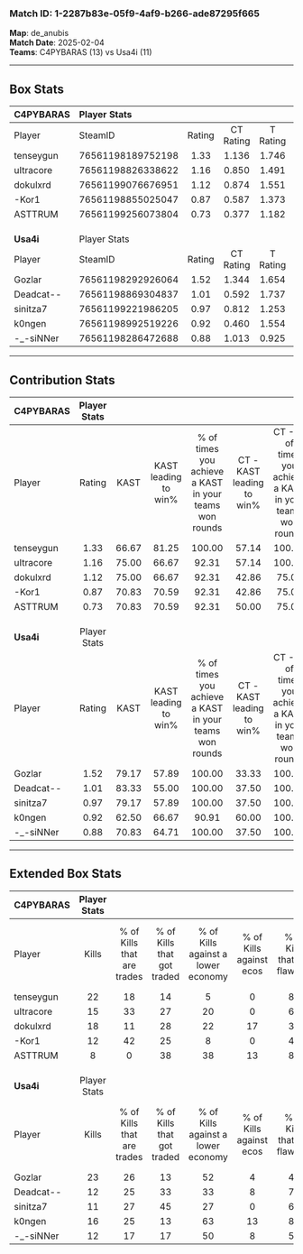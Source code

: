 ### Match ID: 1-2287b83e-05f9-4af9-b266-ade87295f665  
**Map**: de_anubis  
**Match Date**: 2025-02-04  
**Teams**: C4PYBARAS (13) vs Usa4i (11)  

---  

## Box Stats  

| **C4PYBARAS** | Player Stats      |        |           |          |       |      |       |         |        |      |     |
| :- | :- | :-: | :-: | :-: | :-: | :-: | :-: | :-: | :-: | :-: | :-: |
| Player        | SteamID           | Rating | CT Rating | T Rating | KAST  | ADR  | Kills | Assists | Deaths | K/D  | HS% |
| tenseygun     | 76561198189752198 |  1.33  |   1.136   |  1.746   | 66.67 | 94.4 |  22   |    5    |   15   | 1.47 | 36  |
| uItracore     | 76561198826338622 |  1.16  |   0.850   |  1.491   | 75.00 | 68.9 |  15   |    4    |   10   | 1.50 | 60  |
| dokulxrd      | 76561199076676951 |  1.12  |   0.874   |  1.551   | 75.00 | 72.6 |  18   |    2    |   17   | 1.06 | 55  |
| -Kor1         | 76561198855025047 |  0.87  |   0.587   |  1.373   | 70.83 | 62.6 |  12   |    3    |   16   | 0.75 | 58  |
| ASTTRUM       | 76561199256073804 |  0.73  |   0.377   |  1.182   | 70.83 | 55.8 |   8   |   10    |   16   | 0.50 | 62  |
|               |                   |        |           |          |       |      |       |         |        |      |     |
|               |                   |        |           |          |       |      |       |         |        |      |     |
|               |                   |        |           |          |       |      |       |         |        |      |     |
| **Usa4i**     | Player Stats      |        |           |          |       |      |       |         |        |      |     |
| Player        | SteamID           | Rating | CT Rating | T Rating | KAST  | ADR  | Kills | Assists | Deaths | K/D  | HS% |
| Gozlar        | 76561198292926064 |  1.52  |   1.344   |  1.654   | 79.17 | 94.8 |  23   |    3    |   12   | 1.92 | 34  |
| Deadcat--     | 76561198869304837 |  1.01  |   0.592   |  1.737   | 83.33 | 77.6 |  12   |    8    |   17   | 0.71 | 50  |
| sinitza7      | 76561199221986205 |  0.97  |   0.812   |  1.253   | 79.17 | 60.7 |  11   |    6    |   13   | 0.85 | 18  |
| k0ngen        | 76561198992519226 |  0.92  |   0.460   |  1.554   | 62.50 | 57.8 |  16   |    4    |   17   | 0.94 | 37  |
| -_-siNNer     | 76561198286472688 |  0.88  |   1.013   |  0.925   | 70.83 | 62.1 |  12   |    6    |   16   | 0.75 | 50  |
---  

## Contribution Stats  

| **C4PYBARAS** | Player Stats |       |                      |                                                        |                           |                                                             |                          |                                                            |
| :- | :-: | :-: | :-: | :-: | :-: | :-: | :-: | :-: |
| Player        |    Rating    | KAST  | KAST leading to win% | % of times you achieve a KAST in your teams won rounds | CT - KAST leading to win% | CT - % of times you achieve a KAST in your teams won rounds | T - KAST leading to win% | T - % of times you achieve a KAST in your teams won rounds |
| tenseygun     |     1.33     | 66.67 |        81.25         |                         100.00                         |           57.14           |                           100.00                            |          100.00          |                           100.00                           |
| uItracore     |     1.16     | 75.00 |        66.67         |                         92.31                          |           57.14           |                           100.00                            |          72.73           |                           88.89                            |
| dokulxrd      |     1.12     | 75.00 |        66.67         |                         92.31                          |           42.86           |                            75.00                            |          81.82           |                           100.00                           |
| -Kor1         |     0.87     | 70.83 |        70.59         |                         92.31                          |           42.86           |                            75.00                            |          90.00           |                           100.00                           |
| ASTTRUM       |     0.73     | 70.83 |        70.59         |                         92.31                          |           50.00           |                            75.00                            |          81.82           |                           100.00                           |
|               |              |       |                      |                                                        |                           |                                                             |                          |                                                            |
|               |              |       |                      |                                                        |                           |                                                             |                          |                                                            |
|               |              |       |                      |                                                        |                           |                                                             |                          |                                                            |
| **Usa4i**     | Player Stats |       |                      |                                                        |                           |                                                             |                          |                                                            |
| Player        |    Rating    | KAST  | KAST leading to win% | % of times you achieve a KAST in your teams won rounds | CT - KAST leading to win% | CT - % of times you achieve a KAST in your teams won rounds | T - KAST leading to win% | T - % of times you achieve a KAST in your teams won rounds |
| Gozlar        |     1.52     | 79.17 |        57.89         |                         100.00                         |           33.33           |                           100.00                            |          80.00           |                           100.00                           |
| Deadcat--     |     1.01     | 83.33 |        55.00         |                         100.00                         |           37.50           |                           100.00                            |          66.67           |                           100.00                           |
| sinitza7      |     0.97     | 79.17 |        57.89         |                         100.00                         |           37.50           |                           100.00                            |          72.73           |                           100.00                           |
| k0ngen        |     0.92     | 62.50 |        66.67         |                         90.91                          |           60.00           |                           100.00                            |          70.00           |                           87.50                            |
| -_-siNNer     |     0.88     | 70.83 |        64.71         |                         100.00                         |           37.50           |                           100.00                            |          88.89           |                           100.00                           |
---  

## Extended Box Stats  

| **C4PYBARAS** | Player Stats |                            |                            |                                    |                         |                              |                                 |        |                             |                                     |                          |                               |                            |
| :- | :-: | :-: | :-: | :-: | :-: | :-: | :-: | :-: | :-: | :-: | :-: | :-: | :-: |
| Player        |    Kills     | % of Kills that are trades | % of Kills that got traded | % of Kills against a lower economy | % of Kills against ecos | % of Kills that are flawless | % of Kills that are close duels | Deaths | % of Deaths that get traded | % of Deaths against a lower economy | % of Deaths against ecos | % of Deaths that are flawless | % of Deaths that are close |
| tenseygun     |      22      |             18             |             14             |                 5                  |            0            |              82              |                5                |   15   |             33              |                 20                  |            7             |              67               |             13             |
| uItracore     |      15      |             33             |             27             |                 20                 |            0            |              67              |                0                |   10   |              0              |                 20                  |            10            |              30               |             20             |
| dokulxrd      |      18      |             11             |             28             |                 22                 |           17            |              39              |               11                |   17   |             24              |                 18                  |            6             |              76               |             6              |
| -Kor1         |      12      |             42             |             25             |                 8                  |            0            |              42              |               25                |   16   |             31              |                 13                  |            0             |              56               |             13             |
| ASTTRUM       |      8       |             0              |             38             |                 38                 |           13            |              88              |                0                |   16   |             13              |                 19                  |            0             |              69               |             13             |
|               |              |                            |                            |                                    |                         |                              |                                 |        |                             |                                     |                          |                               |                            |
|               |              |                            |                            |                                    |                         |                              |                                 |        |                             |                                     |                          |                               |                            |
|               |              |                            |                            |                                    |                         |                              |                                 |        |                             |                                     |                          |                               |                            |
| **Usa4i**     | Player Stats |                            |                            |                                    |                         |                              |                                 |        |                             |                                     |                          |                               |                            |
| Player        |    Kills     | % of Kills that are trades | % of Kills that got traded | % of Kills against a lower economy | % of Kills against ecos | % of Kills that are flawless | % of Kills that are close duels | Deaths | % of Deaths that get traded | % of Deaths against a lower economy | % of Deaths against ecos | % of Deaths that are flawless | % of Deaths that are close |
| Gozlar        |      23      |             26             |             13             |                 52                 |            4            |              43              |                9                |   12   |              0              |                 25                  |            0             |              67               |             0              |
| Deadcat--     |      12      |             25             |             33             |                 33                 |            8            |              75              |                8                |   17   |             41              |                 29                  |            0             |              53               |             18             |
| sinitza7      |      11      |             27             |             45             |                 27                 |            0            |              64              |               18                |   13   |             23              |                 15                  |            0             |              62               |             8              |
| k0ngen        |      16      |             25             |             13             |                 63                 |           13            |              81              |                0                |   17   |             24              |                 24                  |            0             |              76               |             0              |
| -_-siNNer     |      12      |             17             |             17             |                 50                 |            8            |              58              |               33                |   16   |             25              |                 25                  |            0             |              63               |             13             |
